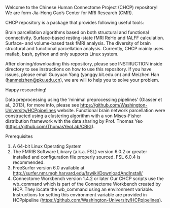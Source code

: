 Welcome to the Chinese Human Connectome Project (CHCP) repository!
We are form Jia-Hong Gao’s Center for MRI Research (CMR).

CHCP repository is a package that provides following useful tools:

Brain parcellation algorithms based on both structural and functional connectivity.
Surface-based resting-state fMRI ReHo and fALFF calculation.
Surface- and volume-based task fMRI analysis.
The diversity of brain structural and functional parcellation analysis.
Currently, CHCP mainly uses matlab, bash, python and only supports Linux system.

After cloning/downloading this repository, please see INSTRUCTION inside directory to see instructions on how to use this repository. If you have issues, please email Guoyuan Yang (yanggy.bit.edu.cn) and Meizhen Han (hanmeizhen@pku.edu.cn), we are will to help you to solve your problem.

Happy researching!

Data preprocessing using the ‘minimal preprocessing pipelines’ (Glasser et al., 2013), for more info, please see https://github.com/Washington-University/HCPpipelines website. Functional brain network parcellation were constructed using a clustering algorithm with a von Mises-Fisher distribution framework with the data sharing by Prof. Thomas Yeo (https://github.com/ThomasYeoLab/CBIG).

Prerequisites
1.	A 64-bit Linux Operating System
2.	The FMRIB Software Library (a.k.a. FSL) version 6.0.2 or greater installed and configuration file properly sourced. FSL 6.0.4 is recommended.
3.	FreeSurfer version 6.0 available at http://surfer.nmr.mgh.harvard.edu/fswiki/DownloadAndInstall/
4.	Connectome Workbench version 1.4.2 or later
Our CHCP scripts use the  wb_command which is part of the Connectome Workbench created by HCP. They locate the wb_command using an environment variable. Instructions for setting this environment variable are provided in HCPpipeline (https://github.com/Washington-University/HCPpipelines).
